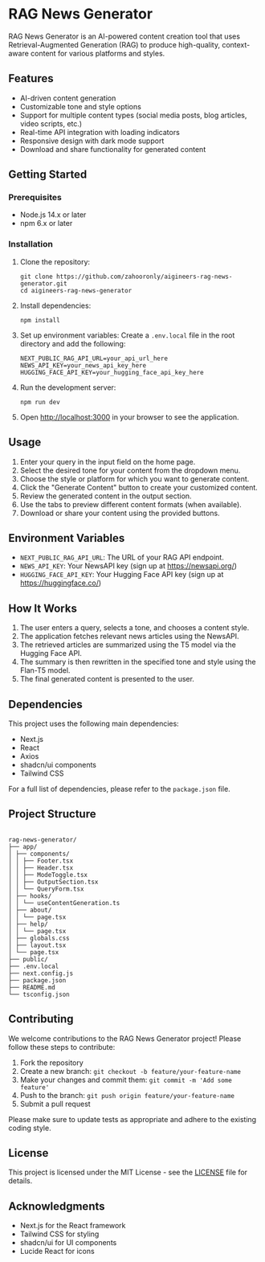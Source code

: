 # RAG News Generator

RAG News Generator is an AI-powered content creation tool that uses Retrieval-Augmented Generation (RAG) to produce high-quality, context-aware content for various platforms and styles.

## Features

- AI-driven content generation
- Customizable tone and style options
- Support for multiple content types (social media posts, blog articles, video scripts, etc.)
- Real-time API integration with loading indicators
- Responsive design with dark mode support
- Download and share functionality for generated content

## Getting Started

### Prerequisites

- Node.js 14.x or later
- npm 6.x or later

### Installation

1. Clone the repository:

   ```
   git clone https://github.com/zahooronly/aigineers-rag-news-generator.git
   cd aigineers-rag-news-generator
   ```

2. Install dependencies:

   ```
   npm install
   ```

3. Set up environment variables:
   Create a `.env.local` file in the root directory and add the following:

   ```
   NEXT_PUBLIC_RAG_API_URL=your_api_url_here
   NEWS_API_KEY=your_news_api_key_here
   HUGGING_FACE_API_KEY=your_hugging_face_api_key_here
   ```

4. Run the development server:

   ```
   npm run dev
   ```

5. Open [http://localhost:3000](http://localhost:3000) in your browser to see the application.

## Usage

1. Enter your query in the input field on the home page.
2. Select the desired tone for your content from the dropdown menu.
3. Choose the style or platform for which you want to generate content.
4. Click the "Generate Content" button to create your customized content.
5. Review the generated content in the output section.
6. Use the tabs to preview different content formats (when available).
7. Download or share your content using the provided buttons.

## Environment Variables

- `NEXT_PUBLIC_RAG_API_URL`: The URL of your RAG API endpoint.
- `NEWS_API_KEY`: Your NewsAPI key (sign up at https://newsapi.org/)
- `HUGGING_FACE_API_KEY`: Your Hugging Face API key (sign up at https://huggingface.co/)

## How It Works

1. The user enters a query, selects a tone, and chooses a content style.
2. The application fetches relevant news articles using the NewsAPI.
3. The retrieved articles are summarized using the T5 model via the Hugging Face API.
4. The summary is then rewritten in the specified tone and style using the Flan-T5 model.
5. The final generated content is presented to the user.

## Dependencies

This project uses the following main dependencies:

- Next.js
- React
- Axios
- shadcn/ui components
- Tailwind CSS

For a full list of dependencies, please refer to the `package.json` file.

## Project Structure

```

rag-news-generator/
├── app/
│ ├── components/
│ │ ├── Footer.tsx
│ │ ├── Header.tsx
│ │ ├── ModeToggle.tsx
│ │ ├── OutputSection.tsx
│ │ └── QueryForm.tsx
│ ├── hooks/
│ │ └── useContentGeneration.ts
│ ├── about/
│ │ └── page.tsx
│ ├── help/
│ │ └── page.tsx
│ ├── globals.css
│ ├── layout.tsx
│ └── page.tsx
├── public/
├── .env.local
├── next.config.js
├── package.json
├── README.md
└── tsconfig.json
```

## Contributing

We welcome contributions to the RAG News Generator project! Please follow these steps to contribute:

1. Fork the repository
2. Create a new branch: `git checkout -b feature/your-feature-name`
3. Make your changes and commit them: `git commit -m 'Add some feature'`
4. Push to the branch: `git push origin feature/your-feature-name`
5. Submit a pull request

Please make sure to update tests as appropriate and adhere to the existing coding style.

## License

This project is licensed under the MIT License - see the [LICENSE](LICENSE) file for details.

## Acknowledgments

- Next.js for the React framework
- Tailwind CSS for styling
- shadcn/ui for UI components
- Lucide React for icons
